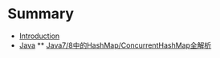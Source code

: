 # Summary

* [Introduction](README.md)
* [Java]()
** [Java7/8中的HashMap/ConcurrentHashMap全解析](java/hashmap-concurrenthashmap-analysis-in-java7and8.md)

